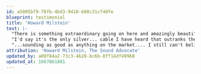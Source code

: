 ```yaml
---
id: a5005bf9-76fb-4bd3-9410-688c31cf40fe
blueprint: testimonial
title: 'Howard Milstein'
text: |-
  "There is something extraordinary going on here and amazingly beautiful... Could it be magic?"
  "I'd say it's the only silver... cable I have heard that outranks the most expensive all-copper I have ever heard!"
  "...sounding as good as anything on the market.... I still can't believe it is so.... Your pricing for the gauge that I have (AgPur12, $6k 2.5M) is quite amazing compared to other high end companies! It is perfect with a smooth ambient effect and much detail and huge soundstaging. Nothing ever SHOUTS AT YOU...they are that musical!!"
attribution: 'Howard Milstein, The Sound Advocate'
updated_by: a00f84a2-73c3-4b20-bc6b-8ff14df49968
updated_at: 1667861881
---
```

